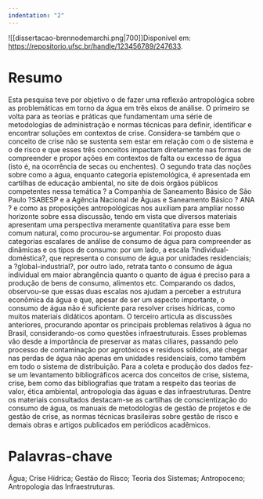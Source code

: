 ```yaml
---
indentation: "2"
---
```


![[dissertacao-brennodemarchi.png|700]]Disponível em: https://repositorio.ufsc.br/handle/123456789/247633.

# Resumo

Esta pesquisa teve por objetivo o de fazer uma reflexão antropológica sobre as problemáticas em torno da água em três eixos de análise. O primeiro se volta para as teorias e práticas que fundamentam uma série de metodologias de administração e normas técnicas para definir, identificar e encontrar soluções em contextos de crise. Considera-se também que o conceito de crise não se sustenta sem estar em relação com o de sistema e o de risco e que esses três conceitos impactam diretamente nas formas de compreender e propor ações em contextos de falta ou excesso de água (isto é, na ocorrência de secas ou enchentes). O segundo trata das noções sobre como a água, enquanto categoria epistemológica, é apresentada em cartilhas de educação ambiental, no site de dois órgãos públicos competentes nessa temática ? a Companhia de Saneamento Básico de São Paulo ?SABESP e a Agência Nacional de Águas e Saneamento Básico ? ANA ? e como as proposições antropológicas nos auxiliam para ampliar nosso horizonte sobre essa discussão, tendo em vista que diversos materiais apresentam uma perspectiva meramente quantitativa para esse bem comum natural, como procurou-se argumentar. Foi proposto duas categorias escalares de análise de consumo de água para compreender as dinâmicas e os tipos de consumo: por um lado, a escala ?individual-doméstica?, que representa o consumo de água por unidades residenciais; a ?global-industrial?, por outro lado, retrata tanto o consumo de água individual em maior abrangência quanto o quanto de água é preciso para a produção de bens de consumo, alimentos etc. Comparando os dados, observou-se que essas duas escalas nos ajudam a perceber a estrutura econômica da água e que, apesar de ser um aspecto importante, o consumo de água não é suficiente para resolver crises hídricas, como muitos materiais didáticos apontam. O terceiro articula as discussões anteriores, procurando apontar os principais problemas relativos à água no Brasil, considerando-os como questões infraestruturais. Esses problemas vão desde a importância de preservar as matas ciliares, passando pelo processo de contaminação por agrotóxicos e resíduos sólidos, até chegar nas perdas de água não apenas em unidades residenciais, como também em todo o sistema de distribuição. Para a coleta e produção dos dados fez-se um levantamento bibliográficos acerca dos conceitos de crise, sistema, crise, bem como das bibliografias que tratam a respeito das teorias de valor, ética ambiental, antropologia das águas e das infraestruturas. Dentre os materiais consultados destacam-se as cartilhas de conscientização do consumo de água, os manuais de metodologias de gestão de projetos e de gestão de crise, as normas técnicas brasileiras sobre gestão de risco e demais obras e artigos publicados em periódicos acadêmicos.

# Palavras-chave

Água; Crise Hídrica; Gestão do Risco; Teoria dos Sistemas; Antropoceno; Antropologia das Infraestruturas.
